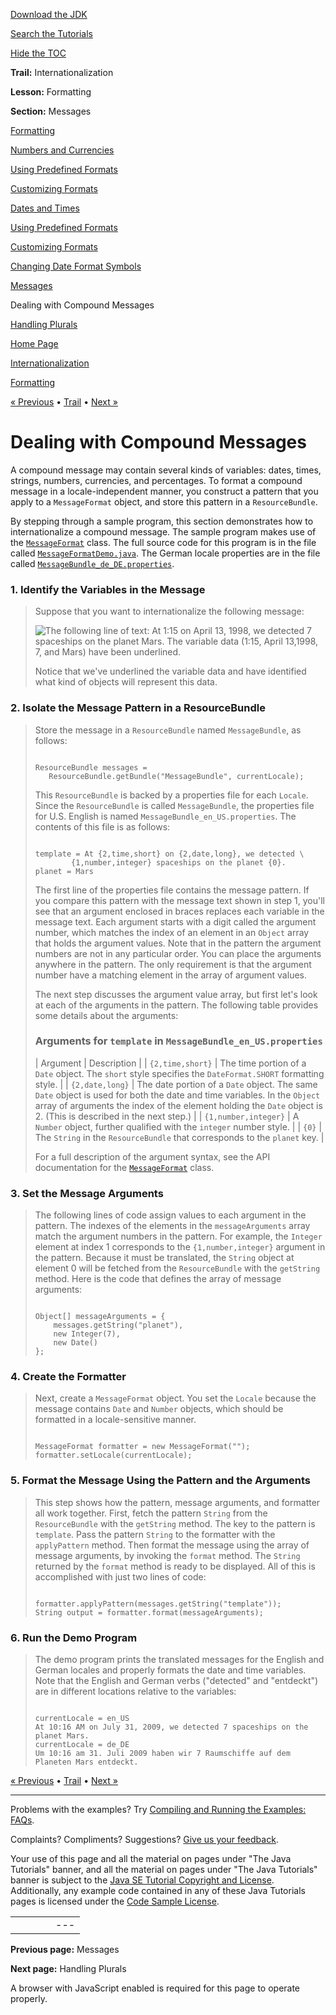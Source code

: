 [Download
the JDK](http://java.sun.com/javase/6/download.jsp)
  
[Search the
Tutorials](../../search.html)
  
[Hide the TOC](javascript:toggleLeft())

**Trail:** Internationalization
  
**Lesson:** Formatting
  
**Section:** Messages

[Formatting](index.html)

[Numbers and Currencies](numberintro.html)

[Using Predefined Formats](numberFormat.html)

[Customizing Formats](decimalFormat.html)

[Dates and Times](dateintro.html)

[Using Predefined Formats](dateFormat.html)

[Customizing Formats](simpleDateFormat.html)

[Changing Date Format Symbols](dateFormatSymbols.html)

[Messages](messageintro.html)

Dealing with Compound Messages

[Handling Plurals](choiceFormat.html)

[Home Page](../../index.html)
>
[Internationalization](../index.html)
>
[Formatting](index.html)

[« Previous](messageintro.html) • [Trail](../TOC.html) • [Next »](choiceFormat.html)

# Dealing with Compound Messages

A compound message may contain several kinds of variables: dates,
times, strings, numbers, currencies, and percentages. To format a
compound message in a locale-independent manner, you construct a
pattern that you apply to a `MessageFormat` object, and
store this pattern in a `ResourceBundle`.

By stepping through a sample program, this section demonstrates how to
internationalize a compound message. The sample program makes use of
the
[`MessageFormat`](http://download.oracle.com/javase/7/docs/api/java/text/MessageFormat.html) class.
The full source code for this program is in the file called
[`MessageFormatDemo.java`](examples/MessageFormatDemo.java).
The German locale properties are in the file called
[`MessageBundle_de_DE.properties`](examples/MessageBundle_de_DE.properties).

### 1. Identify the Variables in the Message

> Suppose that you want to internationalize the following message:
>
> ![The following line of text: At 1:15 on April 13, 1998, we detected 7 spaceships on the planet Mars.  The variable data (1:15, April 13,1998, 7, and Mars) have been underlined.](../../figures/i18n/i18n-2.gif)
>
> Notice that we've underlined the variable data and have identified what
> kind of objects will represent this data.

### 2. Isolate the Message Pattern in a ResourceBundle

> Store the message in a `ResourceBundle` named
> `MessageBundle`, as follows:
>
> ```
>
> ResourceBundle messages =
>    ResourceBundle.getBundle("MessageBundle", currentLocale);
>
> ```
>
> This `ResourceBundle` is backed by a properties file for
> each `Locale`. Since the `ResourceBundle` is
> called `MessageBundle`, the properties file for U.S. English
> is named `MessageBundle_en_US.properties`. The contents of
> this file is as follows:
>
> ```
>
> template = At {2,time,short} on {2,date,long}, we detected \
> 	      {1,number,integer} spaceships on the planet {0}.
> planet = Mars
>
> ```
>
> The first line of the properties file contains the message pattern. If
> you compare this pattern with the message text shown in step 1, you'll
> see that an argument enclosed in braces replaces each variable in the
> message text. Each argument starts with a digit called the argument
> number, which matches the index of an element in an `Object`
> array that holds the argument values. Note that in the pattern the
> argument numbers are not in any particular order. You can place the
> arguments anywhere in the pattern. The only requirement is that the
> argument number have a matching element in the array of argument
> values.
>
> The next step discusses the argument value array, but first let's look
> at each of the arguments in the pattern. The following table provides
> some details about the arguments:
>
> ### Arguments for `template` in `MessageBundle_en_US.properties`
>
> | Argument | Description |
> | `{2,time,short}` | The time portion of a `Date` object. The `short` style specifies the `DateFormat.SHORT` formatting style. |
> | `{2,date,long}` | The date portion of a `Date` object. The same `Date` object is used for both the date and time variables. In the `Object` array of arguments the index of the element holding the `Date` object is 2. (This is described in the next step.) |
> | `{1,number,integer}` | A `Number` object, further qualified with the `integer` number style. |
> | `{0}` | The `String` in the `ResourceBundle` that corresponds to the `planet` key. |
>
> For a full description of the argument syntax, see the API documentation for the
> [`MessageFormat`](http://download.oracle.com/javase/7/docs/api/java/text/MessageFormat.html) class.

### 3. Set the Message Arguments

> The following lines of code assign values to each argument in the
> pattern. The indexes of the elements in the
> `messageArguments` array match the argument numbers in the
> pattern. For example, the `Integer`  element at index 1
> corresponds to the `{1,number,integer}` argument in the
> pattern. Because it must be translated, the `String` object
> at element 0 will be fetched from the `ResourceBundle` with
> the `getString` method. Here is the code that defines the
> array of message arguments:
>
> ```
>
> Object[] messageArguments = {
>     messages.getString("planet"),
>     new Integer(7),
>     new Date()
> };
>
> ```

### 4. Create the Formatter

> Next, create a `MessageFormat` object. You set the
> `Locale` because the message contains `Date` and
> `Number` objects, which should be formatted in a
> locale-sensitive manner.
>
> ```
>
> MessageFormat formatter = new MessageFormat("");
> formatter.setLocale(currentLocale);
>
> ```

### 5. Format the Message Using the Pattern and the Arguments

> This step shows how the pattern, message arguments, and formatter all
> work together. First, fetch the pattern `String` from the
> `ResourceBundle`  with the `getString` method.
> The key to the pattern is `template`. Pass the pattern
> `String` to the formatter with the `applyPattern` method. Then format the message using the array of message
> arguments, by invoking the `format` method. The
> `String` returned by the `format` method is ready
> to be displayed. All of this is accomplished with just two lines of
> code:
>
> ```
>
> formatter.applyPattern(messages.getString("template"));
> String output = formatter.format(messageArguments);
>
> ```

### 6. Run the Demo Program

> The demo program prints the translated messages for the English and
> German locales and properly formats the date and time variables. Note
> that the English and German verbs ("detected" and
> "entdeckt") are in different locations relative to the
> variables:
>
> ```
>
> currentLocale = en_US
> At 10:16 AM on July 31, 2009, we detected 7 spaceships on the planet Mars.
> currentLocale = de_DE
> Um 10:16 am 31. Juli 2009 haben wir 7 Raumschiffe auf dem Planeten Mars entdeckt.
>
> ```

[« Previous](messageintro.html)
•
[Trail](../TOC.html)
•
[Next »](choiceFormat.html)

---

Problems with the examples? Try [Compiling and Running
the Examples: FAQs](../../information/run-examples.html).
  
Complaints? Compliments? Suggestions? [Give
us your feedback](http://download.oracle.com/javase/feedback.html).

Your use of this page and all the material on pages under "The Java Tutorials" banner,
and all the material on pages under "The Java Tutorials" banner is subject to the [Java SE Tutorial Copyright
and License](../../information/license.html).
Additionally, any example code contained in any of these Java
Tutorials pages is licensed under the
[Code
Sample License](http://developers.sun.com/license/berkeley_license.html).

|  |  |  |  |  |
| --- | --- | --- | --- | --- |
| |  |  | | --- | --- | | duke image | Oracle logo | | [About Oracle](http://www.oracle.com/us/corporate/index.html) | [Oracle Technology Network](http://www.oracle.com/technology/index.html) | [Terms of Service](https://www.samplecode.oracle.com/servlets/CompulsoryClickThrough?type=TermsOfService) | Copyright © 1995, 2011 Oracle and/or its affiliates. All rights reserved. |

**Previous page:** Messages
  
**Next page:** Handling Plurals




A browser with JavaScript enabled is required for this page to operate properly.